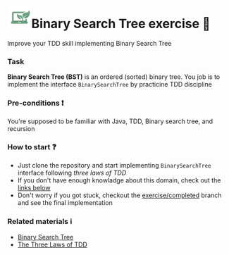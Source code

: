 # <img src="https://raw.githubusercontent.com/bobocode-projects/resources/master/image/logo_transparent_background.png" height=50/>Binary Search Tree exercise :muscle:
Improve your TDD skill implementing Binary Search Tree

### Task
**Binary Search Tree (BST)** is an ordered (sorted) binary tree. You job is to implement the interface `BinarySearchTree`
 by practicine TDD discipline
 
### Pre-conditions :heavy_exclamation_mark:
You're supposed to be familiar with Java, TDD, Binary search tree, and recursion

### How to start :question:
* Just clone the repository and start implementing `BinarySearchTree` interface following *three laws of TDD*
* If you don't have enough knowladge about this domain, check out the [links below](#related-materials-information_source)
* Don't worry if you got stuck, checkout the [exercise/completed](https://github.com/bobocode-projects/tdd-exercises/tree/exercise/completed/binary-search-tree) branch and see the final implementation
 
### Related materials :information_source:
 * [Binary Search Tree](https://en.wikipedia.org/wiki/Binary_search_tree)
 * [The Three Laws of TDD](https://www.youtube.com/watch?v=qkblc5WRn-U&t=3476s)

